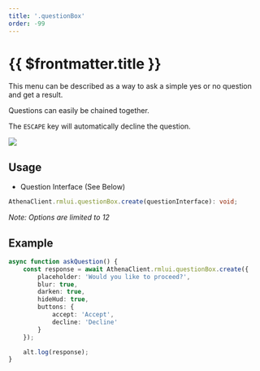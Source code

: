```yaml
---
title: '.questionBox'
order: -99
---
```


# {{ $frontmatter.title }}

This menu can be described as a way to ask a simple yes or no question and get a result.

Questions can easily be chained together.

The `ESCAPE` key will automatically decline the question.

![](https://i.imgur.com/lBJtcFf.png)

## Usage

* Question Interface (See Below)

```ts
AthenaClient.rmlui.questionBox.create(questionInterface): void;
```

_Note: Options are limited to 12_

## Example

```ts
async function askQuestion() {
    const response = await AthenaClient.rmlui.questionBox.create({
        placeholder: 'Would you like to proceed?',
        blur: true,
        darken: true,
        hideHud: true,
        buttons: {
            accept: 'Accept',
            decline: 'Decline'
        }
    });

    alt.log(response);
}
```
